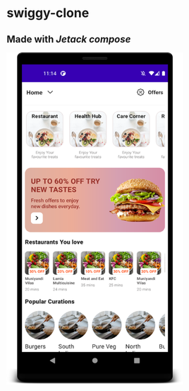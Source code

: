 # swiggy-clone
## Made with **_Jetack compose_**

<img src="https://github.com/lspradeep/swiggy-clone/blob/master/screenshots/screenshot1.png" width="400" height="750">
